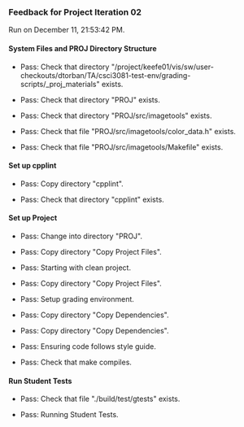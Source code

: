 ### Feedback for Project Iteration 02

Run on December 11, 21:53:42 PM.


#### System Files and PROJ Directory Structure

+ Pass: Check that directory "/project/keefe01/vis/sw/user-checkouts/dtorban/TA/csci3081-test-env/grading-scripts/_proj_materials" exists.

+ Pass: Check that directory "PROJ" exists.

+ Pass: Check that directory "PROJ/src/imagetools" exists.

+ Pass: Check that file "PROJ/src/imagetools/color_data.h" exists.

+ Pass: Check that file "PROJ/src/imagetools/Makefile" exists.


#### Set up cpplint

+ Pass: Copy directory "cpplint".



+ Pass: Check that directory "cpplint" exists.


#### Set up Project

+ Pass: Change into directory "PROJ".

+ Pass: Copy directory "Copy Project Files".



+ Pass: Starting with clean project.



+ Pass: Copy directory "Copy Project Files".



+ Pass: Setup grading environment.



+ Pass: Copy directory "Copy Dependencies".



+ Pass: Copy directory "Copy Dependencies".



+ Pass: Ensuring code follows style guide.



+ Pass: Check that make compiles.




#### Run Student Tests

+ Pass: Check that file "./build/test/gtests" exists.

+ Pass: Running Student Tests.



